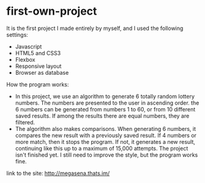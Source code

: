 # first-own-project
It is the first project I made entirely by myself, and I used the following settings:
*	Javascript
*	HTML5 and CSS3
*	Flexbox
*	Responsive layout
*	Browser as database

How the program works:
*	In this project, we use an algorithm to generate 6 totally random lottery numbers. The numbers are presented to the user in ascending order. the 6 numbers can be generated from numbers 1 to 60, or from 10 different saved results. If among the results there are equal numbers, they are filtered.
*	The algorithm also makes comparisons. When generating 6 numbers, it compares the new result with a previously saved result. If 4 numbers or more match, then it stops the program. If not, it generates a new result, continuing like this up to a maximum of 15,000 attempts.
The project isn't finished yet. I still need to improve the style, but the program works fine. 

link to the site: http://megasena.thats.im/
